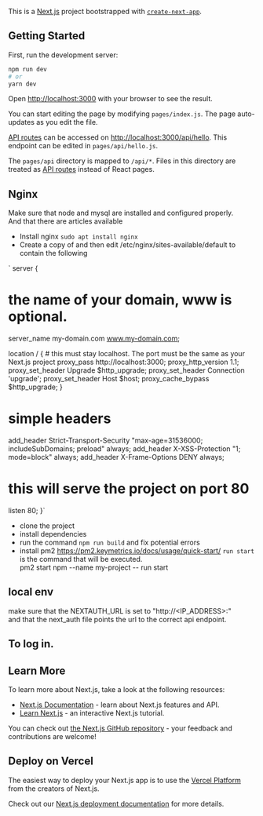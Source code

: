 This is a [Next.js](https://nextjs.org/) project bootstrapped with [`create-next-app`](https://github.com/vercel/next.js/tree/canary/packages/create-next-app).

## Getting Started

First, run the development server:

```bash
npm run dev
# or
yarn dev
```

Open [http://localhost:3000](http://localhost:3000) with your browser to see the result.

You can start editing the page by modifying `pages/index.js`. The page auto-updates as you edit the file.

[API routes](https://nextjs.org/docs/api-routes/introduction) can be accessed on [http://localhost:3000/api/hello](http://localhost:3000/api/hello). This endpoint can be edited in `pages/api/hello.js`.

The `pages/api` directory is mapped to `/api/*`. Files in this directory are treated as [API routes](https://nextjs.org/docs/api-routes/introduction) instead of React pages.

## Nginx

Make sure that node and mysql are installed and configured properly.  
And that there are articles available

-   Install nginx `sudo apt install nginx`
-   Create a copy of and then edit /etc/nginx/sites-available/default to contain the following

` server {

# the name of your domain, www is optional.

server_name my-domain.com www.my-domain.com;

location / { # this must stay localhost. The port must be the same as your Next.js project
proxy_pass http://localhost:3000;
proxy_http_version 1.1;
proxy_set_header Upgrade $http_upgrade;
proxy_set_header Connection 'upgrade';
proxy_set_header Host $host;
proxy_cache_bypass $http_upgrade;
}

# simple headers

add_header Strict-Transport-Security "max-age=31536000; includeSubDomains; preload" always;
add_header X-XSS-Protection "1; mode=block" always;
add_header X-Frame-Options DENY always;

# this will serve the project on port 80

listen 80;
}`

-   clone the project
-   install dependencies
-   run the command `npm run build` and fix potential errors
-   install pm2 https://pm2.keymetrics.io/docs/usage/quick-start/
    `run start` is the command that will be executed.  
    pm2 start npm --name my-project -- run start

## local env

make sure that the NEXTAUTH_URL is set to "http://<IP_ADDRESS>:<PORT>"  
and that the next_auth file points the url to the correct api endpoint.

## To log in.

## Learn More

To learn more about Next.js, take a look at the following resources:

-   [Next.js Documentation](https://nextjs.org/docs) - learn about Next.js features and API.
-   [Learn Next.js](https://nextjs.org/learn) - an interactive Next.js tutorial.

You can check out [the Next.js GitHub repository](https://github.com/vercel/next.js/) - your feedback and contributions are welcome!

## Deploy on Vercel

The easiest way to deploy your Next.js app is to use the [Vercel Platform](https://vercel.com/new?utm_medium=default-template&filter=next.js&utm_source=create-next-app&utm_campaign=create-next-app-readme) from the creators of Next.js.

Check out our [Next.js deployment documentation](https://nextjs.org/docs/deployment) for more details.

